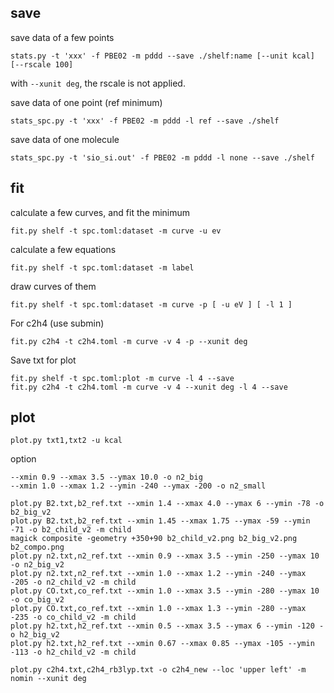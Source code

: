 

## save
save data of a few points
```
stats.py -t 'xxx' -f PBE02 -m pddd --save ./shelf:name [--unit kcal] [--rscale 100] 
```
with `--xunit deg`, the rscale is not applied.

save data of one point (ref minimum)
```
stats_spc.py -t 'xxx' -f PBE02 -m pddd -l ref --save ./shelf
```
save data of one molecule
```
stats_spc.py -t 'sio_si.out' -f PBE02 -m pddd -l none --save ./shelf
```

## fit
calculate a few curves, and fit the minimum
```
fit.py shelf -t spc.toml:dataset -m curve -u ev
```
calculate a few equations
```
fit.py shelf -t spc.toml:dataset -m label
```
draw curves of them
```
fit.py shelf -t spc.toml:dataset -m curve -p [ -u eV ] [ -l 1 ]
```

For c2h4 (use submin)
```
fit.py c2h4 -t c2h4.toml -m curve -v 4 -p --xunit deg
```

Save txt for plot
```
fit.py shelf -t spc.toml:plot -m curve -l 4 --save
fit.py c2h4 -t c2h4.toml -m curve -v 4 --xunit deg -l 4 --save

```

## plot
```
plot.py txt1,txt2 -u kcal
```
option
```
--xmin 0.9 --xmax 3.5 --ymax 10.0 -o n2_big
--xmin 1.0 --xmax 1.2 --ymin -240 --ymax -200 -o n2_small
```

```
plot.py B2.txt,b2_ref.txt --xmin 1.4 --xmax 4.0 --ymax 6 --ymin -78 -o b2_big_v2
plot.py B2.txt,b2_ref.txt --xmin 1.45 --xmax 1.75 --ymax -59 --ymin -71 -o b2_child_v2 -m child
magick composite -geometry +350+90 b2_child_v2.png b2_big_v2.png b2_compo.png
plot.py n2.txt,n2_ref.txt --xmin 0.9 --xmax 3.5 --ymin -250 --ymax 10 -o n2_big_v2
plot.py n2.txt,n2_ref.txt --xmin 1.0 --xmax 1.2 --ymin -240 --ymax -205 -o n2_child_v2 -m child 
plot.py CO.txt,co_ref.txt --xmin 1.0 --xmax 3.5 --ymin -280 --ymax 10 -o co_big_v2
plot.py CO.txt,co_ref.txt --xmin 1.0 --xmax 1.3 --ymin -280 --ymax -235 -o co_child_v2 -m child
plot.py h2.txt,h2_ref.txt --xmin 0.5 --xmax 3.5 --ymax 6 --ymin -120 -o h2_big_v2
plot.py h2.txt,h2_ref.txt --xmin 0.67 --xmax 0.85 --ymax -105 --ymin -113 -o h2_child_v2 -m child
```

```
plot.py c2h4.txt,c2h4_rb3lyp.txt -o c2h4_new --loc 'upper left' -m nomin --xunit deg
```